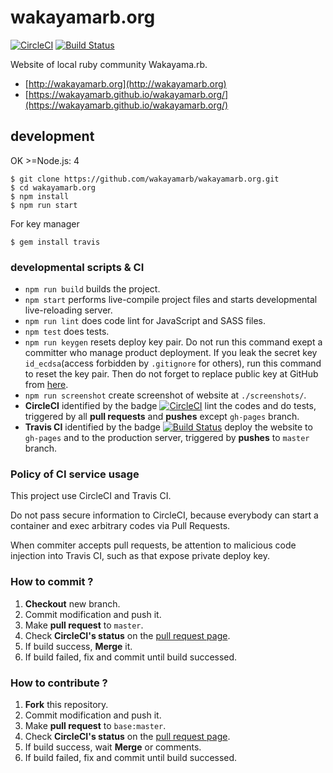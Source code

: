 # wakayamarb.org

[![CircleCI](https://circleci.com/gh/wakayamarb/wakayamarb.org/tree/master.svg)](https://circleci.com/gh/wakayamarb/wakayamarb.org) [![Build Status](https://travis-ci.org/wakayamarb/wakayamarb.org.svg?branch=master)](https://travis-ci.org/wakayamarb/wakayamarb.org)

Website of local ruby community Wakayama.rb.
-   [http://wakayamarb.org](http://wakayamarb.org)
-   [https://wakayamarb.github.io/wakayamarb.org/](https://wakayamarb.github.io/wakayamarb.org/)

## development
OK >=Node.js: 4

```
$ git clone https://github.com/wakayamarb/wakayamarb.org.git
$ cd wakayamarb.org
$ npm install
$ npm run start
```

For key manager

```
$ gem install travis
```

### developmental scripts & CI

-   `npm run build` builds the project.
-   `npm start` performs live-compile project files and starts developmental live-reloading server.
-   `npm run lint` does code lint for JavaScript and SASS files.
-   `npm test` does tests.
-   `npm run keygen` resets deploy key pair. Do not run this command exept a committer who manage product deployment. If you leak the secret key `id_ecdsa`(access forbidden by `.gitignore` for others), run this command to reset the key pair.
Then do not forget to replace public key at GitHub from [here](https://github.com/wakayamarb/wakayamarb.org/settings/keys).
-   `npm run screenshot` create screenshot of website at `./screenshots/`.
-   **CircleCI** identified by the badge [![CircleCI](https://circleci.com/gh/wakayamarb/wakayamarb.org/tree/master.svg)](https://circleci.com/gh/wakayamarb/wakayamarb.org) lint the codes and do tests, triggered by all **pull requests** and **pushes** except `gh-pages` branch.
-   **Travis CI** identified by the badge [![Build Status](https://travis-ci.org/wakayamarb/wakayamarb.org.svg?branch=master)](https://travis-ci.org/wakayamarb/wakayamarb.org) deploy the website to `gh-pages` and to the production server, triggered by **pushes** to `master` branch.

### Policy of CI service usage

This project use CircleCI and Travis CI.

Do not pass secure information to CircleCI, because everybody can start a container and exec arbitrary codes via Pull Requests.

When commiter accepts pull requests, be attention to malicious code injection into Travis CI, such as that expose private deploy key.

### How to commit ?

1.  **Checkout** new branch.
1.  Commit modification and push it.
1.  Make **pull request** to `master`.
1.  Check **CircleCI's status** on the [pull request page](https://github.com/wakayamarb/wakayamarb.org/pulls).
1.  If build success, **Merge** it.
1.  If build failed, fix and commit until build successed.

### How to contribute ?

1.  **Fork** this repository.
1.  Commit modification and push it.
1.  Make **pull request** to `base:master`.
1.  Check **CircleCI's status** on the [pull request page](https://github.com/wakayamarb/wakayamarb.org/pulls).
1.  If build success, wait **Merge** or comments.
1.  If build failed, fix and commit until build successed.
